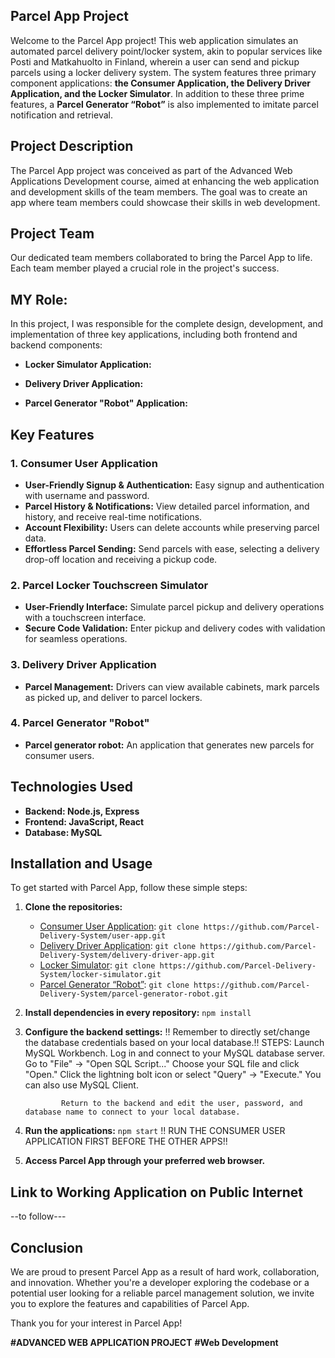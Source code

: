 ## Parcel App Project
Welcome to the Parcel App project! This web application simulates an automated parcel delivery point/locker system, akin to popular services like Posti and Matkahuolto in Finland, wherein a user can send and pickup parcels using a locker delivery system. The system features three primary component applications: **the Consumer Application, the Delivery Driver Application, and the Locker Simulator**. In addition to these three prime features, a **Parcel Generator “Robot”** is also implemented to imitate parcel notification and retrieval.

## Project Description

The Parcel App project was conceived as part of the Advanced Web Applications Development course, aimed at enhancing the web application and development skills of the team members. The goal was to create an app where team members could showcase their skills in web development.

## Project Team

Our dedicated team members collaborated to bring the Parcel App to life. Each team member played a crucial role in the project's success.

## MY Role: 
In this project, I was responsible for the complete design, development, and implementation of three key applications, including both frontend and backend components:

- **Locker Simulator Application:**

- **Delivery Driver Application:**
  
- **Parcel Generator "Robot" Application:**
  

## Key Features

### 1. Consumer User Application

- **User-Friendly Signup & Authentication:** Easy signup and authentication with username and password.
- **Parcel History & Notifications:** View detailed parcel information, and history, and receive real-time notifications.
- **Account Flexibility:** Users can delete accounts while preserving parcel data.
- **Effortless Parcel Sending:** Send parcels with ease, selecting a delivery drop-off location and receiving a pickup code.

### 2. Parcel Locker Touchscreen Simulator

- **User-Friendly Interface:** Simulate parcel pickup and delivery operations with a touchscreen interface.
- **Secure Code Validation:** Enter pickup and delivery codes with validation for seamless operations.

### 3. Delivery Driver Application

- **Parcel Management:** Drivers can view available cabinets, mark parcels as picked up, and deliver to parcel lockers.

### 4. Parcel Generator "Robot"
- **Parcel generator robot:** An application that generates new parcels for consumer users. 

## Technologies Used
- **Backend: Node.js, Express**
- **Frontend: JavaScript, React**
- **Database: MySQL**


## Installation and Usage

To get started with Parcel App, follow these simple steps:

1. **Clone the repositories:**
   - [Consumer User Application](https://github.com/Parcel-Delivery-System/user-app): `git clone https://github.com/Parcel-Delivery-System/user-app.git`
   - [Delivery Driver Application](https://github.com/Parcel-Delivery-System/delivery-driver-app.git): `git clone https://github.com/Parcel-Delivery-System/delivery-driver-app.git`
   - [Locker Simulator](https://github.com/Parcel-Delivery-System/locker-simulator.git): `git clone https://github.com/Parcel-Delivery-System/locker-simulator.git`
   - [Parcel Generator “Robot”](https://github.com/Parcel-Delivery-System/parcel-generator-robot.git): `git clone https://github.com/Parcel-Delivery-System/parcel-generator-robot.git`

2. **Install dependencies in every repository:** `npm install` 

3. **Configure the backend settings:** !! Remember to directly set/change the database credentials based on your local database.!!
         STEPS: Launch MySQL Workbench.
               Log in and connect to your MySQL database server.
               Go to "File" -> "Open SQL Script..."
               Choose your SQL file and click "Open."
               Click the lightning bolt icon or select "Query" -> "Execute."
               You can also use MySQL Client.

               Return to the backend and edit the user, password, and database name to connect to your local database.

4. **Run the applications:** `npm start`   !! RUN THE CONSUMER USER APPLICATION FIRST BEFORE THE OTHER APPS!!

5. **Access Parcel App through your preferred web browser.**

## Link to Working Application on Public Internet

--to follow---

## Conclusion

We are proud to present Parcel App as a result of hard work, collaboration, and innovation. Whether you're a developer exploring the codebase or a potential user looking for a reliable parcel management solution, we invite you to explore the features and capabilities of Parcel App.

Thank you for your interest in Parcel App!

**#ADVANCED WEB APPLICATION PROJECT**
**#Web Development**
